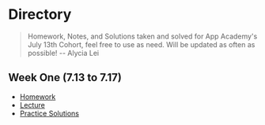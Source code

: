 # **Directory**
>Homework, Notes, and Solutions taken and solved for App Academy's July 13th Cohort, feel free to use as need. Will be updated as often as possible!
 -- Alycia Lei

## **Week One** (7.13 to 7.17)
* [Homework](7.13-7.17/Monday/Homework.md)
* [Lecture](7.13-7.17/Monday/Lecture.md)
* [Practice Solutions](7.13-7.17/Monday/Practice.md)
